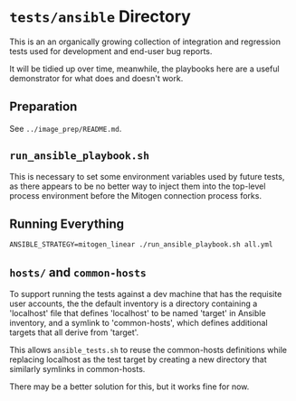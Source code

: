 
# `tests/ansible` Directory

This is an an organically growing collection of integration and regression
tests used for development and end-user bug reports.

It will be tidied up over time, meanwhile, the playbooks here are a useful
demonstrator for what does and doesn't work.


## Preparation

See `../image_prep/README.md`.


## `run_ansible_playbook.sh`

This is necessary to set some environment variables used by future tests, as
there appears to be no better way to inject them into the top-level process
environment before the Mitogen connection process forks.


## Running Everything

`ANSIBLE_STRATEGY=mitogen_linear ./run_ansible_playbook.sh all.yml`


## `hosts/` and `common-hosts`

To support running the tests against a dev machine that has the requisite user
accounts, the the default inventory is a directory containing a 'localhost'
file that defines 'localhost' to be named 'target' in Ansible inventory, and a
symlink to 'common-hosts', which defines additional targets that all derive
from 'target'.

This allows `ansible_tests.sh` to reuse the common-hosts definitions while
replacing localhost as the test target by creating a new directory that
similarly symlinks in common-hosts.

There may be a better solution for this, but it works fine for now.
